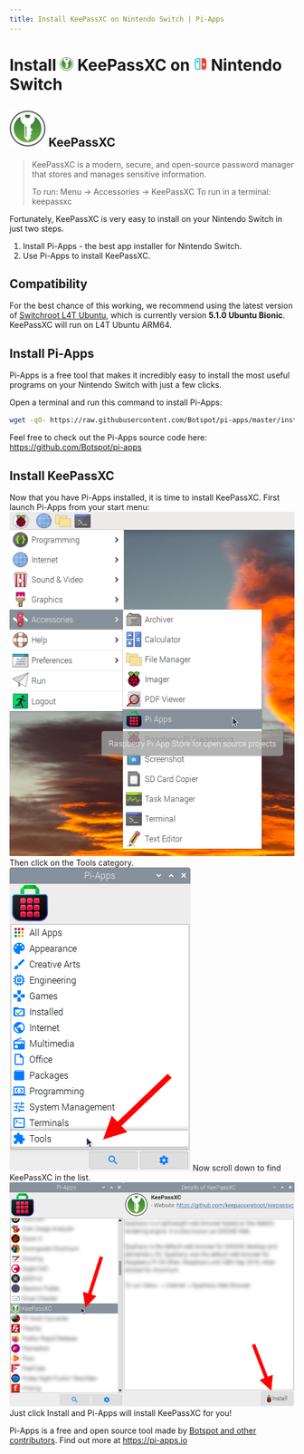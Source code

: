 ```yaml
---
title: Install KeePassXC on Nintendo Switch | Pi-Apps
---
```

<div class="simple-install-content content">

# Install <img src="/img/app-icons/KeePassXC/icon-64.png" height=24> KeePassXC on <img src=/img/other-icons/switch-icon.svg height=24> Nintendo Switch

## <img src="/img/app-icons/KeePassXC/icon-64.png"> KeePassXC
> KeePassXC is a modern, secure, and open-source password manager that stores and manages sensitive information.
> 
> To run: Menu -> Accessories -> KeePassXC
> To run in a terminal: keepassxc

Fortunately, KeePassXC is very easy to install on your Nintendo Switch in just two steps.
1. Install Pi-Apps - the best app installer for Nintendo Switch.
2. Use Pi-Apps to install KeePassXC.
</div>
<div class="simple-install-content content">

## Compatibility
For the best chance of this working, we recommend using the latest version of [Switchroot L4T Ubuntu](https://wiki.switchroot.org/en/Linux/Ubuntu-Install-Guide), which is currently version **5.1.0 Ubuntu Bionic**.
KeePassXC will run on L4T Ubuntu ARM64.
</div>
<div class="simple-install-content content">

## Install Pi-Apps

Pi-Apps is a free tool that makes it incredibly easy to install the most useful programs on your Nintendo Switch with just a few clicks.

Open a terminal and run this command to install Pi-Apps:
```bash
wget -qO- https://raw.githubusercontent.com/Botspot/pi-apps/master/install | bash
```
Feel free to check out the Pi-Apps source code here: https://github.com/Botspot/pi-apps
</div>
<div class="simple-install-content content">

## Install KeePassXC

Now that you have Pi-Apps installed, it is time to install KeePassXC.
First launch Pi-Apps from your start menu:
<img src="/img/start-menu.png">
Then click on the Tools category.
<img src="/img/category-selections/Tools.png">
Now scroll down to find KeePassXC in the list.
<img src="/img/app-icons/KeePassXC/app-selection.png">
Just click Install and Pi-Apps will install KeePassXC for you!
</div>
<div class="simple-install-content content">

Pi-Apps is a free and open source tool made by [Botspot and other contributors](/about/#contributors). Find out more at https://pi-apps.io
</div>
